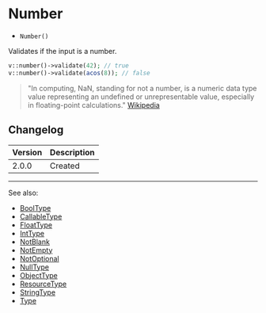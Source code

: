 # Number

- `Number()`

Validates if the input is a number.

```php
v::number()->validate(42); // true
v::number()->validate(acos(8)); // false
```

> "In computing, NaN, standing for not a number, is a numeric data type value
> representing an undefined or unrepresentable value, especially in
> floating-point calculations." [Wikipedia](https://en.wikipedia.org/wiki/NaN)

## Changelog

Version | Description
--------|-------------
  2.0.0 | Created

***
See also:

  * [BoolType](BoolType.md)
  * [CallableType](CallableType.md)
  * [FloatType](FloatType.md)
  * [IntType](IntType.md)
  * [NotBlank](NotBlank.md)
  * [NotEmpty](NotEmpty.md)
  * [NotOptional](NotOptional.md)
  * [NullType](NullType.md)
  * [ObjectType](ObjectType.md)
  * [ResourceType](ResourceType.md)
  * [StringType](StringType.md)
  * [Type](Type.md)
